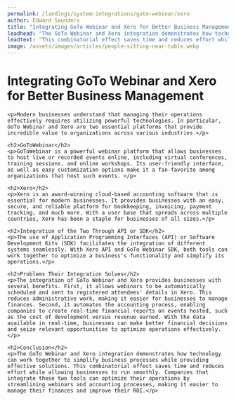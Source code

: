 ```yaml
---
permalink: /landings/system-integrations/goto-webinar/xero
author: Edward Saunders
title: "Integrating GoTo Webinar and Xero for Better Business Management"
leadhead: "The GoTo Webinar and Xero integration demonstrates how technology can work together to simplify business processes while providing effective solutions"
leadtext: "This combinatorial effect saves time and reduces effort while allowing businesses to run smoothly. Companies that integrate these two tools can optimize their operations by streamlining webinars and accounting processes, making it easier to manage their finances and improve their ROI."
image: /assets/images/articles/people-sitting-near-table.webp
---
```

<div class="arttext">    <h1>Integrating GoTo Webinar and Xero for Better Business Management</h1>
    
    <p>Modern businesses understand that managing their operations effectively requires utilizing powerful technologies. In particular, GoTo Webinar and Xero are two essential platforms that provide incredible value to organizations across various industries.</p>

    <h2>GoToWebinar</h2>
    <p>GoToWebinar is a powerful webinar platform that allows businesses to host live or recorded events online, including virtual conferences, training sessions, and online workshops. Its user-friendly interface, as well as easy customization options make it a fan-favorite among organizations that host such events. </p>

    <h2>Xero</h2>
    <p>Xero is an award-winning cloud-based accounting software that is essential for modern businesses. It provides businesses with an easy, secure, and reliable platform for bookkeeping, invoicing, payment tracking, and much more. With a user base that spreads across multiple countries, Xero has been a staple for businesses of all sizes.</p>

    <h2>Integration of the Two Through API or SDK</h2>
    <p>The use of Application Programming Interfaces (API) or Software Development Kits (SDK) facilitates the integration of different systems seamlessly. With Xero API and GoTo Webinar SDK, both tools can work together to optimize a business's functionality and simplify its operations.</p>

    <h2>Problems Their Integration Solves</h2>
    <p>The integration of GoTo Webinar and Xero provides businesses with several benefits. First, it allows webinars to be automatically scheduled and sent to registered attendees' details in Xero. This reduces administrative work, making it easier for businesses to manage finances. Second, it automates the accounting process, enabling companies to create real-time financial reports on events hosted, such as the cost of development versus revenue earned. With the data available in real-time, businesses can make better financial decisions and seize relevant opportunities to optimize operations effectively. </p>

    <h2>Conclusion</h2>
    <p>The GoTo Webinar and Xero integration demonstrates how technology can work together to simplify business processes while providing effective solutions. This combinatorial effect saves time and reduces effort while allowing businesses to run smoothly. Companies that integrate these two tools can optimize their operations by streamlining webinars and accounting processes, making it easier to manage their finances and improve their ROI.</p>
</div>